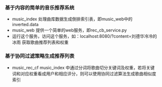 
### 基于内容的简单的音乐推荐系统
- music_index  处理曲库数据生成倒排索引表，即music_web中的inverted.data
- music_web 提供一个简单的web服务，即rec_cb_service.py
- 运行这个服务，访问这个服务，如：localhost:8080/?content=刘德华冷冷的冰雨 获取歌曲推荐列表和权重

### 基于协同过滤策略生成推荐列表

- music_rec_cf 
music_index 中通过分词将歌曲切分关键词及权重，若将关键词和对应权重看成用户和相应评分，则可以使用协同过滤算法生成歌曲相似度索引

